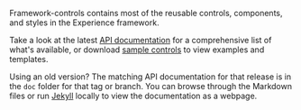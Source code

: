 Framework-controls contains most of the reusable controls, components, and styles in the Experience framework.

Take a look at the latest [API documentation](http://pswgithub.rds.lexmark.com/pages/ClientFramework/framework-controls) for a comprehensive list of what's available, or download [sample controls](http://pswgithub.rds.lexmark.com/ClientFramework/samplecontrols) to view examples and templates.

Using an old version? The matching API documentation for that release is in the `doc` folder for that tag or branch. You can browse through the Markdown files or run [Jekyll](https://jekyllrb.com/) locally to view the documentation as a webpage.
